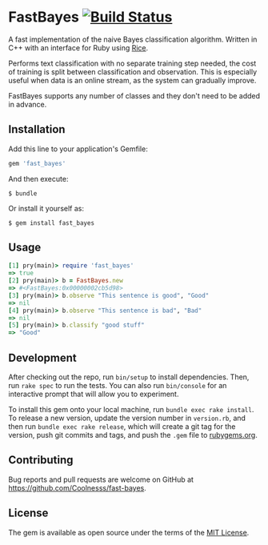# FastBayes [![Build Status](https://travis-ci.org/Coolnesss/fast-bayes.svg?branch=master)](https://travis-ci.org/Coolnesss/fast-bayes)

A fast implementation of the naive Bayes classification algorithm. Written in C++ with an interface for Ruby using [Rice](https://github.com/jasonroelofs/rice).

Performs text classification with no separate training step needed, the cost of training is split between classification and observation. This is especially useful when data is an online stream, as the system can gradually improve.

FastBayes supports any number of classes and they don't need to be added in advance.

## Installation

Add this line to your application's Gemfile:

```ruby
gem 'fast_bayes'
```

And then execute:

    $ bundle

Or install it yourself as:

    $ gem install fast_bayes

## Usage

```ruby
[1] pry(main)> require 'fast_bayes'
=> true
[2] pry(main)> b = FastBayes.new
=> #<FastBayes:0x00000002cb5d98>
[3] pry(main)> b.observe "This sentence is good", "Good"
=> nil
[4] pry(main)> b.observe "This sentence is bad", "Bad"
=> nil
[5] pry(main)> b.classify "good stuff"
=> "Good"
```

## Development

After checking out the repo, run `bin/setup` to install dependencies. Then, run `rake spec` to run the tests. You can also run `bin/console` for an interactive prompt that will allow you to experiment.

To install this gem onto your local machine, run `bundle exec rake install`. To release a new version, update the version number in `version.rb`, and then run `bundle exec rake release`, which will create a git tag for the version, push git commits and tags, and push the `.gem` file to [rubygems.org](https://rubygems.org).

## Contributing

Bug reports and pull requests are welcome on GitHub at https://github.com/Coolnesss/fast-bayes.


## License

The gem is available as open source under the terms of the [MIT License](http://opensource.org/licenses/MIT).
